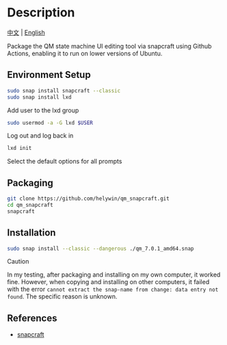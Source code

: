# Description

[中文](README.zh.md) | [English](README.md)

Package the QM state machine UI editing tool via snapcraft using Github Actions, enabling it to run on lower versions of Ubuntu.

## Environment Setup

```bash
sudo snap install snapcraft --classic
sudo snap install lxd
```

Add user to the lxd group

```bash
sudo usermod -a -G lxd $USER
```

Log out and log back in

```bash
lxd init
```

Select the default options for all prompts

## Packaging

```bash
git clone https://github.com/helywin/qm_snapcraft.git
cd qm_snapcraft
snapcraft
```

## Installation

```bash
sudo snap install --classic --dangerous ./qm_7.0.1_amd64.snap
```

> [!CAUTION]
> In my testing, after packaging and installing on my own computer, it worked fine. However, when copying and installing on other computers, it failed with the error `cannot extract the snap-name from change: data entry not found`. The specific reason is unknown.

## References

- [snapcraft](https://snapcraft.io/docs/create-a-new-snap)
